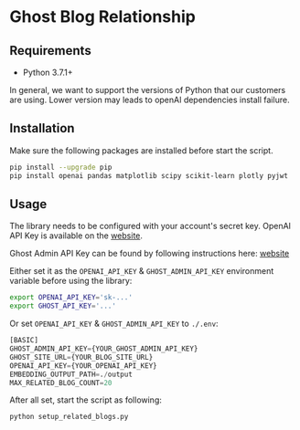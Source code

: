 # Ghost Blog Relationship

## Requirements

- Python 3.7.1+

In general, we want to support the versions of Python that our
customers are using. Lower version may leads to openAI dependencies install failure.
## Installation

Make sure the following packages are installed before start the script.
```bash
pip install --upgrade pip
pip install openai pandas matplotlib scipy scikit-learn plotly pyjwt
```

## Usage

The library needs to be configured with your account's secret key.
OpenAI API Key is available on the [website](https://platform.openai.com/account/api-keys). 

Ghost Admin API Key can be found by following instructions here: [website](https://ghost.org/docs/admin-api/#token-authentication)
  
Either set it as the `OPENAI_API_KEY` & `GHOST_ADMIN_API_KEY` environment variable before using the library:

```bash
export OPENAI_API_KEY='sk-...'
export GHOST_API_KEY='...'

```

Or set `OPENAI_API_KEY` & `GHOST_ADMIN_API_KEY` to `./.env`:

```python
[BASIC]
GHOST_ADMIN_API_KEY={YOUR_GHOST_ADMIN_API_KEY}
GHOST_SITE_URL={YOUR_BLOG_SITE_URL}
OPENAI_API_KEY={YOUR_OPENAI_API_KEY}
EMBEDDING_OUTPUT_PATH=./output
MAX_RELATED_BLOG_COUNT=20
```

After all set, start the script as following:
```sh
python setup_related_blogs.py

```

